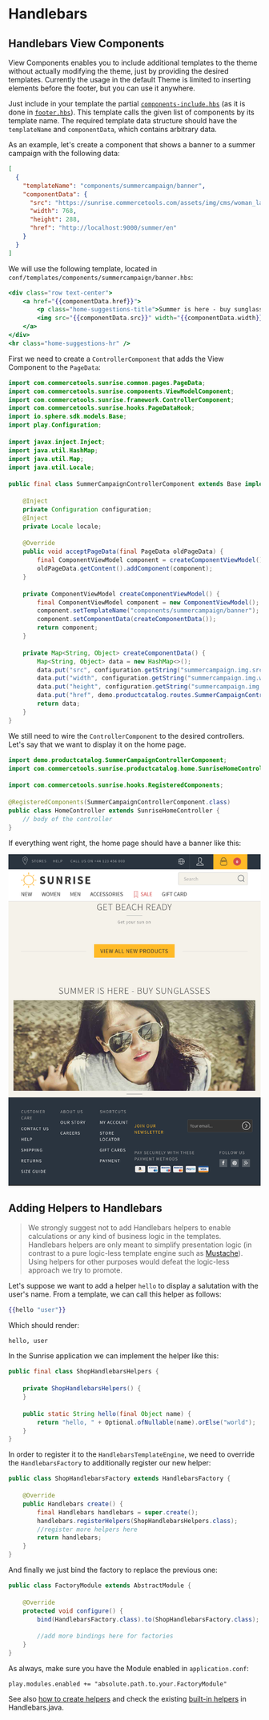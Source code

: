 # Handlebars

## Handlebars View Components

View Components enables you to include additional templates to the theme without actually modifying the theme, just by providing the desired templates. Currently the usage in the default Theme is limited to inserting elements before the footer, but you can use it anywhere.  

Just include in your template the partial [`components-include.hbs`](https://github.com/commercetools/commercetools-sunrise-theme/blob/master/input/templates/partials/components/components-include.hbs) (as it is done in [`footer.hbs`](https://github.com/commercetools/commercetools-sunrise-theme/blob/master/input/templates/partials/common/footer.hbs#L1)). This template calls the given list of components by its template name. The required template data structure should have the `templateName` and `componentData`, which contains arbitrary data.
 
As an example, let's create a component that shows a banner to a summer campaign with the following data:

```json
[
  {
    "templateName": "components/summercampaign/banner",
    "componentData": {
      "src": "https://sunrise.commercetools.com/assets/img/cms/woman_large-8to3.jpg",
      "width": 768,
      "height": 288,
      "href": "http://localhost:9000/summer/en"
    }
  }
]
```

We will use the following template, located in `conf/templates/components/summercampaign/banner.hbs`:

```handlebars
<div class="row text-center">
    <a href="{{componentData.href}}">
        <p class="home-suggestions-title">Summer is here - buy sunglasses</p>
        <img src="{{componentData.src}}" width="{{componentData.width}}" height="{{componentData.height}}" />
    </a>
</div>
<hr class="home-suggestions-hr" />
```

First we need to create a `ControllerComponent` that adds the View Component to the `PageData`:

```java
import com.commercetools.sunrise.common.pages.PageData;
import com.commercetools.sunrise.components.ViewModelComponent;
import com.commercetools.sunrise.framework.ControllerComponent;
import com.commercetools.sunrise.hooks.PageDataHook;
import io.sphere.sdk.models.Base;
import play.Configuration;

import javax.inject.Inject;
import java.util.HashMap;
import java.util.Map;
import java.util.Locale;

public final class SummerCampaignControllerComponent extends Base implements ControllerComponent, PageDataHook {

    @Inject
    private Configuration configuration;
    @Inject
    private Locale locale;

    @Override
    public void acceptPageData(final PageData oldPageData) {
        final ComponentViewModel component = createComponentViewModel();
        oldPageData.getContent().addComponent(component);
    }

    private ComponentViewModel createComponentViewModel() {
        final ComponentViewModel component = new ComponentViewModel();
        component.setTemplateName("components/summercampaign/banner"); //template path without .hbs!!!
        component.setComponentData(createComponentData());
        return component;
    }

    private Map<String, Object> createComponentData() {
        Map<String, Object> data = new HashMap<>();
        data.put("src", configuration.getString("summercampaign.img.src"));
        data.put("width", configuration.getString("summercampaign.img.width"));
        data.put("height", configuration.getString("summercampaign.img.height"));
        data.put("href", demo.productcatalog.routes.SummerCampaignController.show(locale.toLanguageTag()).url());
        return data;
    }
}
```

We still need to wire the `ControllerComponent` to the desired controllers. Let's say that we want to display it on the home page.
 
```java
import demo.productcatalog.SummerCampaignControllerComponent;
import com.commercetools.sunrise.productcatalog.home.SunriseHomeController;

import com.commercetools.sunrise.hooks.RegisteredComponents;

@RegisteredComponents(SummerCampaignControllerComponent.class)
public class HomeController extends SunriseHomeController {
    // body of the controller
}
```

If everything went right, the home page should have a banner like this:

![result](images/summercampaign-sungrasses-home.png)

## Adding Helpers to Handlebars

> We strongly suggest not to add Handlebars helpers to enable calculations or any kind of business logic in the templates. Handlebars helpers are only meant to simplify presentation logic (in contrast to a pure logic-less template engine such as [Mustache](https://mustache.github.io/)). Using helpers for other purposes would defeat the logic-less approach we try to promote.

Let's suppose we want to add a helper `hello` to display a salutation with the user's name. From a template, we can call this helper as follows:

```handlebars
{{hello "user"}}
```

Which should render:

```html
hello, user
```

In the Sunrise application we can implement the helper like this:

```java
public final class ShopHandlebarsHelpers {

    private ShopHandlebarsHelpers() {
    }

    public static String hello(final Object name) {
        return "hello, " + Optional.ofNullable(name).orElse("world");
    }
}
```

In order to register it to the `HandlebarsTemplateEngine`, we need to override the `HandlebarsFactory` to additionally register our new helper:

```java
public class ShopHandlebarsFactory extends HandlebarsFactory {

    @Override
    public Handlebars create() {
        final Handlebars handlebars = super.create();
        handlebars.registerHelpers(ShopHandlebarsHelpers.class);
        //register more helpers here
        return handlebars;
    }
}
```

And finally we just bind the factory to replace the previous one:

```java
public class FactoryModule extends AbstractModule {

    @Override
    protected void configure() {
        bind(HandlebarsFactory.class).to(ShopHandlebarsFactory.class);

        //add more bindings here for factories
    }
}
```

As always, make sure you have the Module enabled in `application.conf`:

```
play.modules.enabled += "absolute.path.to.your.FactoryModule"
```

See also [how to create helpers](http://jknack.github.io/handlebars.java/helpers.html) and check the existing [built-in helpers](https://github.com/jknack/handlebars.java#built-in-helpers) in Handlebars.java.

